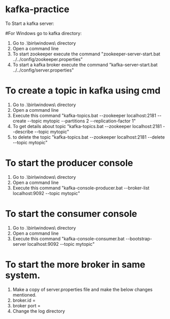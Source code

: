 # kafka-practice

To Start a kafka server:

#For Windows go to kafka directory:
1. Go to .\bin\windows\ directory
2. Open a command line
3. To start zookeeper execute the command "zookeeper-server-start.bat ../../config/zookeeper.properties"
4. To start a kafka broker execute the command "kafka-server-start.bat ../../config/server.properties"


# To create a topic in kafka using cmd
1. Go to .\bin\windows\ directory
2. Open a command line
3. Execute this command "kafka-topics.bat --zookeeper localhost:2181 --create --topic mytopic --partitions 2 --replication-factor 1"
4. To get details about topic "kafka-topics.bat --zookeeper localhost:2181 --describe --topic mytopic"
4. to delete the topic "kafka-topics.bat --zookeeper localhost:2181 --delete --topic mytopic"

# To start the producer console
1. Go to .\bin\windows\ directory
2. Open a command line
3. Execute this command "kafka-console-producer.bat --broker-list localhost:9092 --topic mytopic"

# To start the consumer console
1. Go to .\bin\windows\ directory
2. Open a command line
3. Execute this command "kafka-console-consumer.bat --bootstrap-server localhost:9092 --topic mytopic"


# To start the more broker in same system.
1. Make a copy of server.properties file and make the below changes mentioned.
2. broker.id = <new-id>
3. broker port = <new-port>
4. Change the log directory
